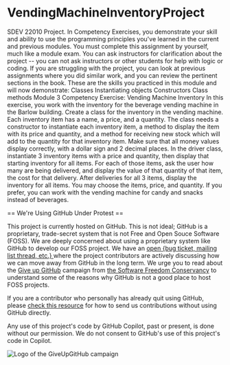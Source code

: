 # VendingMachineInventoryProject
SDEV 22010 Project. In Competency Exercises, you demonstrate your skill and ability to use the programming principles you've learned in the current and previous modules. You must complete this assignment by yourself, much like a module exam. You can ask instructors for clarification about the project -- you can not ask instructors or other students for help with logic or coding. If you are struggling with the project, you can look at previous assignments where you did similar work, and you can review the pertinent sections in the book.  These are the skills you practiced in this module and will now demonstrate:      Classes     Instantiating objects     Constructors     Class methods  Module 3 Competency Exercise: Vending Machine Inventory  In this exercise, you work with the inventory for the beverage vending machine in the Barlow building. Create a class for the inventory in the vending machine. Each inventory item has a name, a price, and a quantity. The class needs a constructor to instantiate each inventory item, a method to display the item with its price and quantity, and a method for receiving new stock which will add to the quantity for that inventory item. Make sure that all money values display correctly, with a dollar sign and 2 decimal places.  In the driver class, instantiate 3 inventory items with a price and quantity, then display that starting inventory for all items. For each of those items, ask the user how many are being delivered, and display the value of that quantity of that item, the cost for that delivery. After deliveries for all 3 items, display the inventory for all items. You may choose the items, price, and quantity. If you prefer, you can work with the vending machine for candy and snacks instead of beverages.


== We're Using GitHub Under Protest ==

This project is currently hosted on GitHub.  This is not ideal; GitHub is a
proprietary, trade-secret system that is not Free and Open Souce Software
(FOSS).  We are deeply concerned about using a proprietary system like GitHub
to develop our FOSS project.  We have an
[open {bug ticket, mailing list thread, etc.} ](INSERT_LINK) where the
project contributors are actively discussing how we can move away from GitHub
in the long term.  We urge you to read about the
[Give up GitHub](https://GiveUpGitHub.org) campaign from
[the Software Freedom Conservancy](https://sfconservancy.org) to understand
some of the reasons why GitHub is not a good place to host FOSS projects.

If you are a contributor who personally has already quit using GitHub, please
[check this resource](INSERT_LINK) for how to send us contributions without
using GitHub directly.

Any use of this project's code by GitHub Copilot, past or present, is done
without our permission.  We do not consent to GitHub's use of this project's
code in Copilot.

![Logo of the GiveUpGitHub campaign](https://sfconservancy.org/img/GiveUpGitHub.png)
